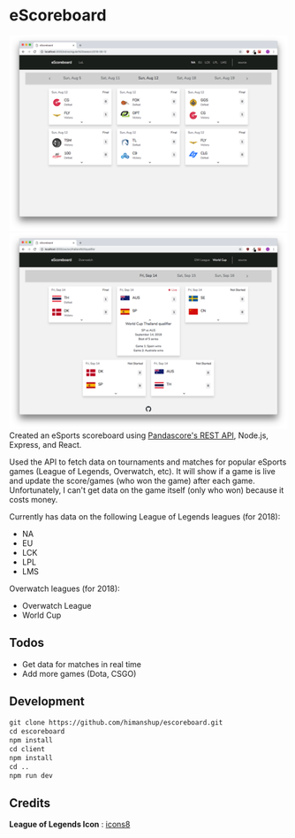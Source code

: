 # eScoreboard

![Image 1](https://raw.githubusercontent.com/himanshup/escoreboard/master/screenshots/scoreboard.png) 
![Image 2](https://raw.githubusercontent.com/himanshup/escoreboard/master/screenshots/scoreboard2.png)   
Created an eSports scoreboard using [Pandascore's REST API](https://pandascore.co/), Node.js, Express, and React.


Used the API to fetch data on tournaments and matches for popular eSports games (League of Legends, Overwatch, etc). It will show if a game is live and update the score/games (who won the game) after each game. Unfortunately, I can't get data on the game itself (only who won) because it costs money.

Currently has data on the following League of Legends leagues (for 2018): 
* NA
* EU
* LCK
* LPL
* LMS  

Overwatch leagues (for 2018):
* Overwatch League
* World Cup

## Todos
* Get data for matches in real time
* Add more games (Dota, CSGO)

## Development

```
git clone https://github.com/himanshup/escoreboard.git
cd escoreboard
npm install
cd client
npm install
cd ..
npm run dev
```

## Credits
**League of Legends Icon** : [icons8](https://icons8.com/icon/31595/league-of-legends)
